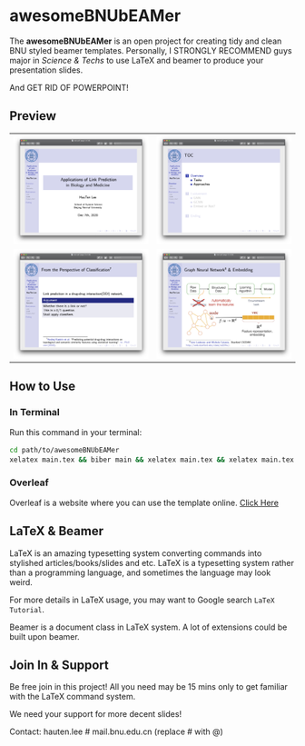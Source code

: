 # awesomeBNUbEAMer

The **awesomeBNUbEAMer** is an open project for creating tidy and clean BNU styled beamer templates. 
Personally, I STRONGLY RECOMMEND guys major in *Science & Techs* to use LaTeX and beamer to produce your presentation slides.

And GET RID OF POWERPOINT!

## Preview
<table>
<thead>

</thead>
<tbody>
<tr>
<td align="center"><img src="/images/StartPage.png" width="500/" style="max-width:100%;"></td>
<td align="center"><img src="/images/TOC.png" width="500/" style="max-width:100%;"></td>
</tr>
<tr>
<td align="center"><img src="/images/ListedItems.png" width="500/" style="max-width:100%;"></td>
<td align="center"><img src="images/Figure.png" width="500/" style="max-width:100%;"></td>
</tr>
</tbody>
</table>

## How to Use

### In Terminal
Run this command in your terminal:
```bash
cd path/to/awesomeBNUbEAMer
xelatex main.tex && biber main && xelatex main.tex && xelatex main.tex
```
### Overleaf

Overleaf is a website where you can use the template online. [Click Here](https://www.overleaf.com/latex/templates/beijing-normal-university-beamer/sdxybqgmngcv)

## LaTeX & Beamer

LaTeX is an amazing typesetting system converting commands into stylished articles/books/slides and etc. LaTeX is a typesetting system rather than a programming language, and sometimes the language may look weird.

For more details in LaTeX usage, you may want to Google search `LaTeX Tutorial`.

Beamer is a document class in LaTeX system. A lot of extensions could be built upon beamer.

## Join In & Support

Be free join in this project! All you need may be 15 mins only to get familiar with the LaTeX command system.

We need your support for more decent slides!

Contact: hauten.lee # mail.bnu.edu.cn (replace # with @)
